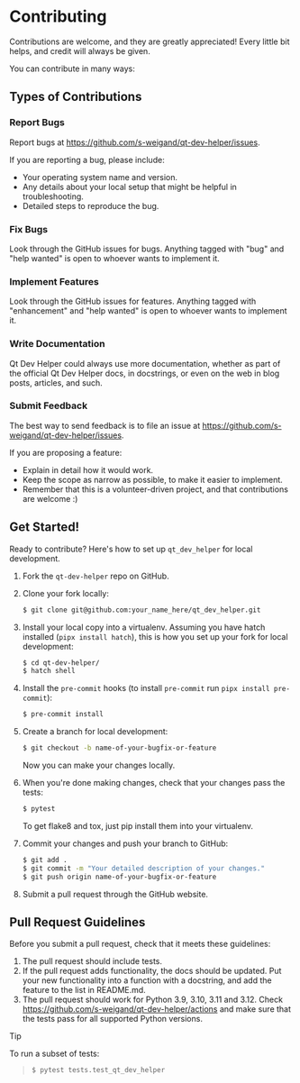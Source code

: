 # Contributing

Contributions are welcome, and they are greatly appreciated! Every little bit
helps, and credit will always be given.

You can contribute in many ways:

## Types of Contributions

### Report Bugs

Report bugs at https://github.com/s-weigand/qt-dev-helper/issues.

If you are reporting a bug, please include:

- Your operating system name and version.
- Any details about your local setup that might be helpful in troubleshooting.
- Detailed steps to reproduce the bug.

### Fix Bugs

Look through the GitHub issues for bugs. Anything tagged with "bug" and "help
wanted" is open to whoever wants to implement it.

### Implement Features

Look through the GitHub issues for features. Anything tagged with "enhancement"
and "help wanted" is open to whoever wants to implement it.

### Write Documentation

Qt Dev Helper could always use more documentation, whether as part of the
official Qt Dev Helper docs, in docstrings, or even on the web in blog posts,
articles, and such.

### Submit Feedback

The best way to send feedback is to file an issue at https://github.com/s-weigand/qt-dev-helper/issues.

If you are proposing a feature:

- Explain in detail how it would work.
- Keep the scope as narrow as possible, to make it easier to implement.
- Remember that this is a volunteer-driven project, and that contributions
  are welcome :)

## Get Started!

Ready to contribute? Here's how to set up `qt_dev_helper` for local development.

1. Fork the `qt-dev-helper` repo on GitHub.

2. Clone your fork locally:

   ```bash
   $ git clone git@github.com:your_name_here/qt_dev_helper.git
   ```

3. Install your local copy into a virtualenv. Assuming you have hatch installed (`pipx install hatch`),
   this is how you set up your fork for local development:

   ```bash
   $ cd qt-dev-helper/
   $ hatch shell
   ```

4. Install the `pre-commit` hooks (to install `pre-commit` run `pipx install pre-commit`):

   ```bash
   $ pre-commit install
   ```

5. Create a branch for local development:

   ```bash
   $ git checkout -b name-of-your-bugfix-or-feature
   ```

   Now you can make your changes locally.

6. When you're done making changes, check that your changes pass the tests:

   ```bash
   $ pytest
   ```

   To get flake8 and tox, just pip install them into your virtualenv.

7. Commit your changes and push your branch to GitHub:

   ```bash
   $ git add .
   $ git commit -m "Your detailed description of your changes."
   $ git push origin name-of-your-bugfix-or-feature
   ```

8. Submit a pull request through the GitHub website.

## Pull Request Guidelines

Before you submit a pull request, check that it meets these guidelines:

1. The pull request should include tests.
2. If the pull request adds functionality, the docs should be updated. Put
   your new functionality into a function with a docstring, and add the
   feature to the list in README.md.
3. The pull request should work for Python 3.9, 3.10, 3.11 and 3.12. Check
   https://github.com/s-weigand/qt-dev-helper/actions
   and make sure that the tests pass for all supported Python versions.

> [!TIP]
> To run a subset of tests:

> ```bash
> $ pytest tests.test_qt_dev_helper
> ```

